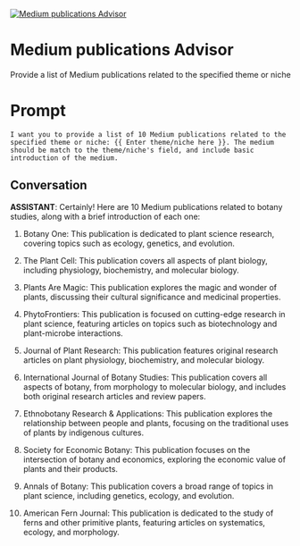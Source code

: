 
[![Medium publications Advisor](https://flow-prompt-covers.s3.us-west-1.amazonaws.com/icon/abstract/abs_4.png)]()
# Medium publications Advisor 
Provide a list of Medium publications related to the specified theme or niche

# Prompt

```
I want you to provide a list of 10 Medium publications related to the specified theme or niche: {{ Enter theme/niche here }}. The medium should be match to the theme/niche's field, and include basic introduction of the medium. 

```

## Conversation

**ASSISTANT**: Certainly! Here are 10 Medium publications related to botany studies, along with a brief introduction of each one:



1. Botany One: This publication is dedicated to plant science research, covering topics such as ecology, genetics, and evolution.

2. The Plant Cell: This publication covers all aspects of plant biology, including physiology, biochemistry, and molecular biology.

3. Plants Are Magic: This publication explores the magic and wonder of plants, discussing their cultural significance and medicinal properties.

4. PhytoFrontiers: This publication is focused on cutting-edge research in plant science, featuring articles on topics such as biotechnology and plant-microbe interactions.

5. Journal of Plant Research: This publication features original research articles on plant physiology, biochemistry, and molecular biology.

6. International Journal of Botany Studies: This publication covers all aspects of botany, from morphology to molecular biology, and includes both original research articles and review papers.

7. Ethnobotany Research & Applications: This publication explores the relationship between people and plants, focusing on the traditional uses of plants by indigenous cultures.

8. Society for Economic Botany: This publication focuses on the intersection of botany and economics, exploring the economic value of plants and their products.

9. Annals of Botany: This publication covers a broad range of topics in plant science, including genetics, ecology, and evolution.

10. American Fern Journal: This publication is dedicated to the study of ferns and other primitive plants, featuring articles on systematics, ecology, and morphology.


